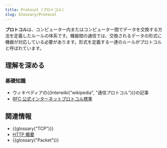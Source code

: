 ```yaml
---
title: Protocol (プロトコル)
slug: Glossary/Protocol
---
```


**プロトコル**は、コンピューター内またはコンピューター間でデータを交換する方法を定義したルールの体系です。機器間の通信では、交換されるデータの形式に機器が対応している必要があります。形式を定義する一連のルールがプロトコルと呼ばれています。

## 理解を深める

### 基礎知識

- ウィキペディアの{{Interwiki("wikipedia", "通信プロトコル")}}の記事
- [RFC 公式インターネットプロトコル標準](http://www.rfc-editor.org/search/standards.php)

## 関連情報

- {{glossary("TCP")}}
- [HTTP 概要](/ja/docs/Web/HTTP/Overview)
- {{glossary("Packet")}}
